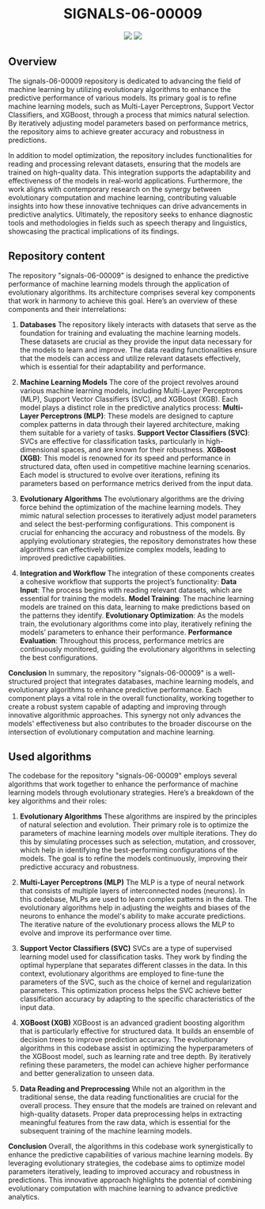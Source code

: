 <p align="center"><h1 align="center">SIGNALS-06-00009</h1></p>
<p align="center">
	<a href="https://itmo.ru/"><img src="https://raw.githubusercontent.com/aimclub/open-source-ops/43bb283758b43d75ec1df0a6bb4ae3eb20066323/badges/ITMO_badge.svg"></a>
	<a href="https://github.com/ITMO-NSS-team/Open-Source-Advisor"><img src="https://img.shields.io/badge/improved%20by-OSA-blue"></a>
</p>

## Overview

The signals-06-00009 repository is dedicated to advancing the field of machine learning by utilizing evolutionary algorithms to enhance the predictive performance of various models. Its primary goal is to refine machine learning models, such as Multi-Layer Perceptrons, Support Vector Classifiers, and XGBoost, through a process that mimics natural selection. By iteratively adjusting model parameters based on performance metrics, the repository aims to achieve greater accuracy and robustness in predictions.

In addition to model optimization, the repository includes functionalities for reading and processing relevant datasets, ensuring that the models are trained on high-quality data. This integration supports the adaptability and effectiveness of the models in real-world applications. Furthermore, the work aligns with contemporary research on the synergy between evolutionary computation and machine learning, contributing valuable insights into how these innovative techniques can drive advancements in predictive analytics. Ultimately, the repository seeks to enhance diagnostic tools and methodologies in fields such as speech therapy and linguistics, showcasing the practical implications of its findings.


## Repository content

The repository "signals-06-00009" is designed to enhance the predictive performance of machine learning models through the application of evolutionary algorithms. Its architecture comprises several key components that work in harmony to achieve this goal. Here’s an overview of these components and their interrelations:

1. **Databases**
The repository likely interacts with datasets that serve as the foundation for training and evaluating the machine learning models. These datasets are crucial as they provide the input data necessary for the models to learn and improve. The data reading functionalities ensure that the models can access and utilize relevant datasets effectively, which is essential for their adaptability and performance.

2. **Machine Learning Models**
The core of the project revolves around various machine learning models, including Multi-Layer Perceptrons (MLP), Support Vector Classifiers (SVC), and XGBoost (XGB). Each model plays a distinct role in the predictive analytics process:
**Multi-Layer Perceptrons (MLP)**: These models are designed to capture complex patterns in data through their layered architecture, making them suitable for a variety of tasks.
**Support Vector Classifiers (SVC)**: SVCs are effective for classification tasks, particularly in high-dimensional spaces, and are known for their robustness.
**XGBoost (XGB)**: This model is renowned for its speed and performance in structured data, often used in competitive machine learning scenarios.
Each model is structured to evolve over iterations, refining its parameters based on performance metrics derived from the input data.

3. **Evolutionary Algorithms**
The evolutionary algorithms are the driving force behind the optimization of the machine learning models. They mimic natural selection processes to iteratively adjust model parameters and select the best-performing configurations. This component is crucial for enhancing the accuracy and robustness of the models. By applying evolutionary strategies, the repository demonstrates how these algorithms can effectively optimize complex models, leading to improved predictive capabilities.

4. **Integration and Workflow**
The integration of these components creates a cohesive workflow that supports the project’s functionality:
**Data Input**: The process begins with reading relevant datasets, which are essential for training the models.
**Model Training**: The machine learning models are trained on this data, learning to make predictions based on the patterns they identify.
**Evolutionary Optimization**: As the models train, the evolutionary algorithms come into play, iteratively refining the models’ parameters to enhance their performance.
**Performance Evaluation**: Throughout this process, performance metrics are continuously monitored, guiding the evolutionary algorithms in selecting the best configurations.

**Conclusion**
In summary, the repository "signals-06-00009" is a well-structured project that integrates databases, machine learning models, and evolutionary algorithms to enhance predictive performance. Each component plays a vital role in the overall functionality, working together to create a robust system capable of adapting and improving through innovative algorithmic approaches. This synergy not only advances the models' effectiveness but also contributes to the broader discourse on the intersection of evolutionary computation and machine learning.


## Used algorithms

The codebase for the repository "signals-06-00009" employs several algorithms that work together to enhance the performance of machine learning models through evolutionary strategies. Here’s a breakdown of the key algorithms and their roles:

1. **Evolutionary Algorithms**
These algorithms are inspired by the principles of natural selection and evolution. Their primary role is to optimize the parameters of machine learning models over multiple iterations. They do this by simulating processes such as selection, mutation, and crossover, which help in identifying the best-performing configurations of the models. The goal is to refine the models continuously, improving their predictive accuracy and robustness.

2. **Multi-Layer Perceptrons (MLP)**
The MLP is a type of neural network that consists of multiple layers of interconnected nodes (neurons). In this codebase, MLPs are used to learn complex patterns in the data. The evolutionary algorithms help in adjusting the weights and biases of the neurons to enhance the model's ability to make accurate predictions. The iterative nature of the evolutionary process allows the MLP to evolve and improve its performance over time.

3. **Support Vector Classifiers (SVC)**
SVCs are a type of supervised learning model used for classification tasks. They work by finding the optimal hyperplane that separates different classes in the data. In this context, evolutionary algorithms are employed to fine-tune the parameters of the SVC, such as the choice of kernel and regularization parameters. This optimization process helps the SVC achieve better classification accuracy by adapting to the specific characteristics of the input data.

4. **XGBoost (XGB)**
XGBoost is an advanced gradient boosting algorithm that is particularly effective for structured data. It builds an ensemble of decision trees to improve prediction accuracy. The evolutionary algorithms in this codebase assist in optimizing the hyperparameters of the XGBoost model, such as learning rate and tree depth. By iteratively refining these parameters, the model can achieve higher performance and better generalization to unseen data.

5. **Data Reading and Preprocessing**
While not an algorithm in the traditional sense, the data reading functionalities are crucial for the overall process. They ensure that the models are trained on relevant and high-quality datasets. Proper data preprocessing helps in extracting meaningful features from the raw data, which is essential for the subsequent training of the machine learning models.

**Conclusion**
Overall, the algorithms in this codebase work synergistically to enhance the predictive capabilities of various machine learning models. By leveraging evolutionary strategies, the codebase aims to optimize model parameters iteratively, leading to improved accuracy and robustness in predictions. This innovative approach highlights the potential of combining evolutionary computation with machine learning to advance predictive analytics.

